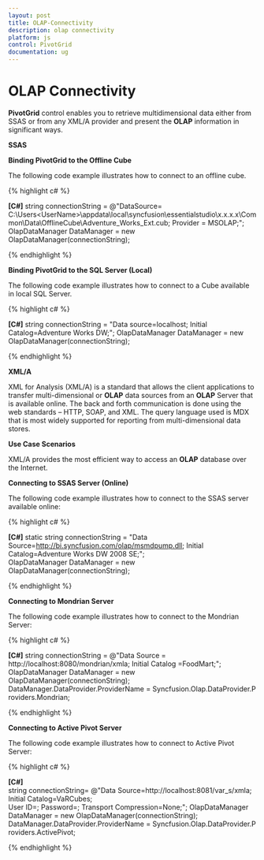 ```yaml
---
layout: post
title: OLAP-Connectivity
description: olap connectivity 
platform: js
control: PivotGrid
documentation: ug
---
```


# OLAP Connectivity 

**PivotGrid** control enables you to retrieve multidimensional data either from SSAS or from any XML/A provider and present the **OLAP** information in significant ways.

**SSAS**

**Binding PivotGrid to the Offline Cube**

The following code example illustrates how to connect to an offline cube.

{% highlight c# %}

**[C#]**
string connectionString = @"DataSource= C:\Users\<UserName>\appdata\local\syncfusion\essentialstudio\x.x.x.x\Common\Data\OfflineCube\Adventure_Works_Ext.cub; Provider = MSOLAP;";
OlapDataManager DataManager = new OlapDataManager(connectionString);


{% endhighlight %}



**Binding PivotGrid to the SQL Server (Local)**

The following code example illustrates how to connect to a Cube available in local SQL Server.

{% highlight c# %}

**[C#]**
string connectionString = "Data source=localhost; Initial Catalog=Adventure Works DW;";
OlapDataManager DataManager = new OlapDataManager(connectionString);



{% endhighlight %}



**XML/A**

XML for Analysis (XML/A) is a standard that allows the client applications to transfer multi-dimensional or **OLAP** data sources from an **OLAP** Server that is available online. The back and forth communication is done using the web standards – HTTP, SOAP, and XML. The query language used is MDX that is most widely supported for reporting from multi-dimensional data stores.

**Use Case Scenarios**

XML/A provides the most efficient way to access an **OLAP** database over the Internet.

**Connecting to SSAS Server (Online)**

The following code example illustrates how to connect to the SSAS server available online:

{% highlight c# %}

**[C#]**
static string connectionString = "Data Source=http://bi.syncfusion.com/olap/msmdpump.dll; Initial Catalog=Adventure Works DW 2008 SE;";   
OlapDataManager DataManager = new OlapDataManager(connectionString);


{% endhighlight %}



**Connecting to Mondrian Server**

The following code example illustrates how to connect to the Mondrian Server:


{% highlight c# %}

**[C#]**
string connectionString = @"Data Source = http://localhost:8080/mondrian/xmla; Initial Catalog =FoodMart;";
OlapDataManager DataManager = new OlapDataManager(connectionString);
DataManager.DataProvider.ProviderName = Syncfusion.Olap.DataProvider.Providers.Mondrian; 


{% endhighlight %}



**Connecting to Active Pivot Server**

The following code example illustrates how to connect to Active Pivot Server:


{% highlight c# %}

**[C#]**
string connectionString= @"Data Source=http://localhost:8081/var_s/xmla;  Initial Catalog=VaRCubes; User ID=; Password=; Transport Compression=None;";
OlapDataManager DataManager = new OlapDataManager(connectionString);
DataManager.DataProvider.ProviderName = Syncfusion.Olap.DataProvider.Providers.ActivePivot;


{% endhighlight %}



